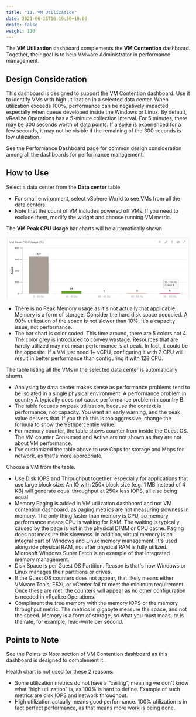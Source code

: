 ```yaml
---
title: "11. VM Utilization"
date: 2021-06-15T16:19:50+10:00
draft: false
weight: 110
---
```


The **VM Utilization** dashboard complements the **VM Contention** dashboard. Together, their goal is to help VMware Administrator in performance management. 

## Design Consideration

This dashboard is designed to support the VM Contention dashboard. Use it to identify VMs with high utilization in a selected data center. When utilization exceeds 100%, performance can be negatively impacted especially when queue developed inside the Windows or Linux. By default, vRealize Operations has a 5-minute collection interval. For 5 minutes, there may be 300 seconds worth of data points. If a spike is experienced for a few seconds, it may not be visible if the remaining of the 300 seconds is low utilization.

See the Performance Dashboard page for common design consideration among all the dashboards for performance management. 

## How to Use

Select a data center from the **Data center** table
- For small environment, select vSphere World to see VMs from all the data centers. 
- Note that the count of VM includes powered off VMs. If you need to exclude them, modify the widget and choose running VM metric.

The **VM Peak CPU Usage** bar charts will be automatically shown

![](3.2.11-fig-1.png)

- There is no Peak Memory usage as it's not actually that applicable. Memory is a form of storage. Consider the hard disk space occupied. A 90% utilization of the space is not slower than 10%. It's a capacity issue, not performance. 
- The bar chart is color coded. This time around, there are 5 colors not 4. The color grey is introduced to convey wastage. Resources that are hardly utilized may not mean performance is at peak. In fact, it could be the opposite. If a VM just need 1+ vCPU, configuring it with 2 CPU will result in better performance than configuring it with 128 CPU.

The table listing all the VMs in the selected data center is automatically shown.

- Analysing by data center makes sense as performance problems tend to be isolated in a single physical environment. A performance problem in country A typically does not cause performance problem in country B. 
- The table focuses on peak utilization, because the context is performance, not capacity. You want an early warning, and the peak value delivers that. If you think this is too aggressive, change the formula to show the 99thpercentile value. 
- For memory counter, the table shows counter from inside the Guest OS. The VM counter Consumed and Active are not shown as they are not about VM performance.
- I've customized the table above to use Gbps for storage and Mbps for network, as that's more appropriate.

Choose a VM from the table. 

- Use Disk IOPS and Throughput together, especially for applications that use large block size. An IO with 250x block size (e.g. 1 MB instead of 4 KB) will generate equal throughput at 250x less IOPS, all else being equal
- Memory Paging is added in VM utilization dashboard and not VM contention dashboard, as paging metrics are not measuring slowness in memory. The only thing faster than memory is CPU, so memory performance means CPU is waiting for RAM. The waiting is typically caused by the page is not in the physical DIMM or CPU cache. Paging does not measure this slowness. In addition, virtual memory is an integral part of Windows and Linux memory management. It's used alongside physical RAM, not after physical RAM is fully utilized. Microsoft Windows Super Fetch is an example of that integrated memory management. 
- Disk Space is per Guest OS Partition. Reason is that's how Windows or Linux manages their partitions or drives. 
- If the Guest OS counters does not appear, that likely means either VMware Tools, ESXi, or vCenter fail to meet the minimum requirement. Once these are met, the counters will appear as no other configuration is needed in vRealize Operations.
- Compliment the free memory with the memory IOPS or the memory throughput metric. The metrics in gigabyte measure the space, and not the speed. Memory is a form of storage, so what you must measure is the rate, for example, read-write per second.

## Points to Note

See the Points to Note section of VM Contention dashboard as this dashboard is designed to complement it.

Health chart is not used for these 2 reasons: 
- Some utilization metrics do not have a “ceiling”, meaning we don't know what “high utilization” is, as 100% is hard to define. Example of such metrics are disk IOPS and network throughput.
- High utilization actually means good performance. 100% utilization is in fact perfect performance, as that means more work is being done.